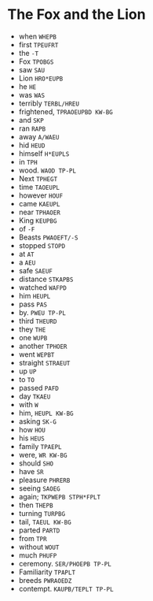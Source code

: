 # The Fox and the Lion

* when `WHEPB`
* first `TPEUFRT`
* the `-T`
* Fox `TPOBGS`
* saw `SAU`
* Lion `HRO*EUPB`
* he `HE`
* was `WAS`
* terribly `TERBL/HREU`
* frightened, `TPRAOEUPBD KW-BG`
* and `SKP`
* ran `RAPB`
* away `A/WAEU`
* hid `HEUD`
* himself `H*EUPLS`
* in `TPH`
* wood. `WAOD TP-PL`
* Next `TPHEGT`
* time `TAOEUPL`
* however `HOUF`
* came `KAEUPL`
* near `TPHAOER`
* King `KEUPBG`
* of `-F`
* Beasts `PWAOEFT/-S`
* stopped `STOPD`
* at `AT`
* a `AEU`
* safe `SAEUF`
* distance `STKAPBS`
* watched `WAFPD`
* him `HEUPL`
* pass `PAS`
* by. `PWEU TP-PL`
* third `THEURD`
* they `THE`
* one `WUPB`
* another `TPHOER`
* went `WEPBT`
* straight `STRAEUT`
* up `UP`
* to `TO`
* passed `PAFD`
* day `TKAEU`
* with `W`
* him, `HEUPL KW-BG`
* asking `SK-G`
* how `HOU`
* his `HEUS`
* family `TPAEPL`
* were, `WR KW-BG`
* should `SHO`
* have `SR`
* pleasure `PHRERB`
* seeing `SAOEG`
* again; `TKPWEPB STPH*FPLT`
* then `THEPB`
* turning `TURPBG`
* tail, `TAEUL KW-BG`
* parted `PARTD`
* from `TPR`
* without `WOUT`
* much `PHUFP`
* ceremony. `SER/PHOEPB TP-PL`
* Familiarity `TPAPLT`
* breeds `PWRAOEDZ`
* contempt. `KAUPB/TEPLT TP-PL`
